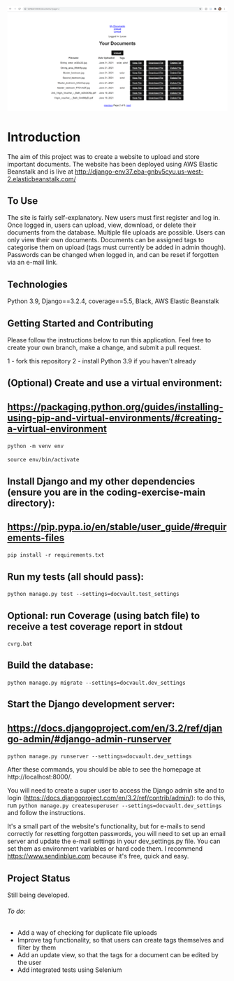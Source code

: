 ![](docvaultcover.png)
# Introduction


The aim of this project was to create a website to upload and store important documents. The website has been deployed using AWS Elastic Beanstalk and is live at http://django-env37.eba-gnbv5cyu.us-west-2.elasticbeanstalk.com/ 

## To Use

The site is fairly self-explanatory. New users must first register and log in. Once logged in, users can upload, view, download, or delete their documents from the database. Multiple file uploads are possible. Users can only view their own documents. Documents can be assigned tags to categorise them on upload (tags must currently be added in admin though). Passwords can be changed when logged in, and can be reset if forgotten via an e-mail link. 

## Technologies

Python 3.9, Django==3.2.4, coverage==5.5, Black, AWS Elastic Beanstalk

## Getting Started and Contributing

Please follow the instructions below to run this application. Feel free to create your own branch, make a change, and submit a pull request. 

1 - fork this repository
2 - install Python 3.9 if you haven't already

## (Optional) Create and use a virtual environment:
## https://packaging.python.org/guides/installing-using-pip-and-virtual-environments/#creating-a-virtual-environment
```python -m venv env```

```source env/bin/activate```

## Install Django and my other dependencies (ensure you are in the coding-exercise-main directory):
## https://pip.pypa.io/en/stable/user_guide/#requirements-files
```pip install -r requirements.txt```

## Run my tests (all should pass):
```python manage.py test --settings=docvault.test_settings```

## Optional: run Coverage (using batch file) to receive a test coverage report in stdout
```cvrg.bat```

## Build the database:
```python manage.py migrate --settings=docvault.dev_settings```

## Start the Django development server:
## https://docs.djangoproject.com/en/3.2/ref/django-admin/#django-admin-runserver
```python manage.py runserver --settings=docvault.dev_settings```


After these commands, you should be able to see the homepage at http://localhost:8000/.

You will need to create a super user to access the Django admin site and to 
login (https://docs.djangoproject.com/en/3.2/ref/contrib/admin/): to do this, 
run `python manage.py createsuperuser --settings=docvault.dev_settings` and follow the instructions. 

It's a small part of the website's functionality, but for e-mails to send correctly for resetting forgotten passwords, you will need to set up an email server and update the e-mail settings in your dev_settings.py file. You can set them as environment variables or hard code them. I recommend https://www.sendinblue.com because it's free, quick and easy.  

## Project Status

Still being developed. 
###### To do:

- Add a way of checking for duplicate file uploads
- Improve tag functionality, so that users can create tags themselves and filter by them
- Add an update view, so that the tags for a document can be edited by the user
- Add integrated tests using Selenium
